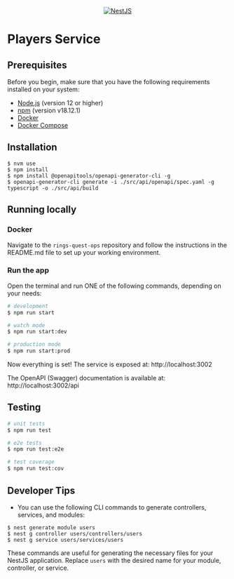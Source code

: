 <p align="center">
  <a href="http://nestjs.com/" target="blank"><img src="https://t3.ftcdn.net/jpg/02/05/78/12/360_F_205781253_acxA4jXNLyZN3XLFb7h3ySrXAlksPvXq.jpg" alt="NestJS" /></a>
</p>

# Players Service

## Prerequisites

Before you begin, make sure that you have the following requirements installed on your system:

- [Node.js](https://nodejs.org/) (version 12 or higher)
- [npm](https://www.npmjs.com/) (version v18.12.1)
- [Docker](https://docs.docker.com/get-docker/)
- [Docker Compose](https://docs.docker.com/compose/install/)

## Installation

```shell
$ nvm use
$ npm install
$ npm install @openapitools/openapi-generator-cli -g
$ openapi-generator-cli generate -i ./src/api/openapi/spec.yaml -g typescript -o ./src/api/build
```

## Running locally

### Docker
Navigate to the `rings-quest-ops` repository and follow the instructions in the README.md file to set up your working environment.

### Run the app
Open the terminal and run ONE of the following commands, depending on your needs:

```bash
# development
$ npm run start
```

```bash
# watch mode
$ npm run start:dev
```

```bash
# production mode
$ npm run start:prod
```

Now everything is set! The service is exposed at: http://localhost:3002

The OpenAPI (Swagger) documentation is available at: http://localhost:3002/api

## Testing

```bash
# unit tests
$ npm run test
```

```bash
# e2e tests
$ npm run test:e2e
```

```bash
# test coverage
$ npm run test:cov
```

## Developer Tips

- You can use the following CLI commands to generate controllers, services, and modules:

```shell
$ nest generate module users
$ nest g controller users/controllers/users
$ nest g service users/services/users
```

These commands are useful for generating the necessary files for your NestJS application. Replace `users` with the desired name for your module, controller, or service.
